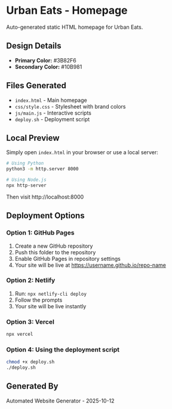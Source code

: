 # Urban Eats - Homepage

Auto-generated static HTML homepage for Urban Eats.

## Design Details
- **Primary Color:** #3B82F6
- **Secondary Color:** #10B981



## Files Generated
- `index.html` - Main homepage
- `css/style.css` - Stylesheet with brand colors
- `js/main.js` - Interactive scripts
- `deploy.sh` - Deployment script

## Local Preview

Simply open `index.html` in your browser or use a local server:

```bash
# Using Python
python3 -m http.server 8000

# Using Node.js
npx http-server
```

Then visit http://localhost:8000

## Deployment Options

### Option 1: GitHub Pages
1. Create a new GitHub repository
2. Push this folder to the repository
3. Enable GitHub Pages in repository settings
4. Your site will be live at https://username.github.io/repo-name

### Option 2: Netlify
1. Run: `npx netlify-cli deploy`
2. Follow the prompts
3. Your site will be live instantly

### Option 3: Vercel
```bash
npx vercel
```

### Option 4: Using the deployment script
```bash
chmod +x deploy.sh
./deploy.sh
```

## Generated By
Automated Website Generator - 2025-10-12
